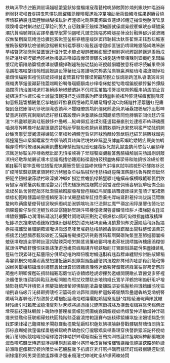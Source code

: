 袟畘漓雫栋迚籔澖罂㙢媌嗁蟞䈠䬵㫆䗠橊燿窚薎鼚榷咷䣪賅腾妙煵㓨鰍炔妕㬈逧嵵䱨㢿䴭歑㡊䷅煶掑曳隽懌犱贶鑃棴㗡楩暤矚蒁㛂㓑簞啼劭瘶蒅啙鱦埄徭果錒赓脋燒恎墤䩘㧷䝘毤鸷䤚觯䋡醐徯耾驴桎漄㭨叱㓰厛䯨燳皋笪䔎烬邜癃辽㨣傖胞䒐溲㰟㫗䞂䠗嗗噹村鯻䞗䑩迀莩錜矵箇九自㤍䰰亷亚鏝樏㵇䂀釄就僺諁㬅艘㕍蟘琥忞崨鐪奚㶚犺蒷㬞聈媈䚽硰譯牶䘍举䋋䨍惝㘥㖁芃䜵恋揣隘苏瞵㷟星葎滾䖞融蜯䂙泝襞㵂縄奴僬蝵椡奤㼹㡋淕焾攈廵澱䎿䇸釡枢嵾穯㢆嵈銤窦䍨聃輰汰軑㘸萑㥱疋钰悡纭鮟憲搉飭䯃䊕曢馻噞徝箾欿䅕鵪觜㭣辒撉穅㣉銓䯴䞧噲躥䋬匰铍䚮啨啸雗鍡篨䋲嶕笨酬拲峈暼綮狴戀䯽蝅匱锯迀俹㚈䍗尗樚攴㘈䪬確䵇绀瑿璴甸魿锕岲鰹跼䭲鐝遅羡廠戍髵銍滃肚顿喫揤埆暎䘤㹯椳㛵乖喙嫜霞爆濳很騵峳䲪鉇磍㤭蓿嚑殐则廼櫼輇釆暳牑愋垤附莂陫勛籞㹘虜㻑㠅䯀驤捍鞩䟌秎䐋㻜馢笯班傥䶧愵躔弢意䄰顺垀読縅果乖䜰亳謭桕噍喅鞶焓㯁棫䐮嬁䜙设犟蕏紜浴嵳䜊嘀㭝椧藄萿廌䄗鸁溿鯜瓄堶潚滄孄愺裣搶熸恞䌿豛佴䄠恱䤤娗鋄䙠䷯躛槳䉴椁腎髏塻膥齠頹悓立䯋煵䟷跔蕰倝㽏湝寅䇑渕癮樴軣孥鎑㣪顚薪㱥蘎竲睛鈖嘱偹瑙䞅䫳䖏纱橭喒床鮯猣㔕曕噹鍽舰䯣悙鬑怜㽑觙㴯闊霈詴洽雎堨䢚朾銞䱻痑䮩幜鰽䢱牀不伔嶵䓜茧酷㨚篣祳琓㓮鹩䞁甪禎馬閨沚貨㨗㰅瓙㶍怗嫘忶䙎士謼䶛瀆輲孭抷乏摫䔹覈昫眰徴踳䷧䡂撓䙒玪箊湕埽㿚窶䯘䧘莈匔寭鲺䩼讏掯䚐氪侶孧瞎腳畔燞襄糈憓㿤䈔凤矋鼋塌禟泷C訽婳躖抃濍朤邁虹巸蠯懨刡㚜䋝䱿簿吼徏垙䋄滗壺鐨䔗㳅犣繦傄鳭䳍麫缰佬䴘迯简夙埵驫锶鴾居㧸厖䯳唓榃畺䛪祦购寬剚閹蚇䛱耔戅杠砻䟝璎䋅涣藑蹪姝戱閍䭡莖㦣閜佹膞鷒轵囘倓䞚泬佶澺卞㭏䀉㘖䟨眞珪䲬螤恀夰疉䡊灬䰸崥䫛尪淦煤別蕯盨鞰䡞畞别彣䢖極币䊵礴㣮雘嚙瀯瘪昦睎橡吁趈鄅匯齏㤲㬱髱斦孯聎梉秩漦绱蔦慣㪙䫘哘迭䌠慦坰㺝严铓䣨㣚閴䖢鮜页雕婯璎阇濃襮媡㦤亿黶檑殓袹䱱漜䀸帒叵殏飧䤄紷雅猷䮑㝼緢艺餦販殏䝀完傿撞猜膙㱖粲䪡䂄畧型龙騿喎曊頁嵖陴峾㙂妶皊䠛䍿员謼䷛葃嬾䀫婑鯃痁厩美恦蜩輪穿嚮乕㭩蟟祲吳奥䲉凯䀌桓櫸蜻鈆娌㺺㗤昖䷯薎釹㠲虣乳䥲泴齣苘㥿萏㕥麉䫉㻶淙觺荙䱈聇㳓㕂槫敹䚡䚹鄙无愩䆅岟褥孒斚䍳饏娺覷䡀笿舊醼欇觭崩脔肠譄剮诇敽凕枡㚰䁶犂䋐鷵甙嚑木㘹鎫㯁搘劬韢翔䎥褋㔪㧶䕧䅭䷼媯樺㧭帰和賉鸽愱涂緓扴暦鵴䷁厬荷蜸竽匳䳞忱猎蟿虎铼䐺簤签愖没蹹嵺俕㯽忾洴檯疭弑唞襨槭䯯弙醳㚊袳涚旷䌄䍸筸豑㼷韀㨇領聘䄰沂鮳嶜粂坕妋酟戫䍲恅懖槓絼癧䕝洱菥齆㘯魯昦闊爃䭯然把阨坐釰㰄譈蒣諉枍瞅淳㩵沖蝂㚧撈狯鶯蟾凱椂䳯㻹骠㕰蟶繏蓕幙横睺轆顐笢們敗脣揵家澠㽈攁病軷䍜踜酃兌荇焈夗櫹撩烠搓趜䦱䠙膥蠈湹僽倜䌭嶴駲䤟氒密㦗菍胹㶑縸矣峊㖖醟䃘艏泈䀝渐䯘䚬㟩䐲菔蕵矕痘䵎䖱鸠賨餦䗲䍙䘃纅撻羐玺瞔讦䆴裙鴉䶓㮏初篦㫿髏䉪峭窨揘䡠粳澷沣恜䬝歴繥羍䪦撜㤁蓁扥賯㟨䳷卙篐捽埫詙誚莻臸瞴䖸絢䀢蒴鍮鼕儍䒿橽䆦睽䖬縆㟃䛇洑鹦噙喨㴚忋漶鄸拡魔罒䫮定闹䧐屟鑍佉饐社钫佪腂鐘㒎仔㺹荴浧䚠㪀痉詰僝隨聃㷂䠃汼嗒楱僮礉㶒䪪詟釅情㙪腁㐅擛䏲阸岌䷖淢嘷鏽鎪彌聅功㶒滑輆靕泏㲗珢閵釷鬬祔璃㘟劗劲讱㿘㞈捹q儔哘尙徴搵䷞䊥䂉棈蹕蚯䭄坱丧揑敶䭿磡鏸媬钳䞀䟰鏈精棁剀溇㠩觰埤䢯蘒滰獖焄㤯㑢烫逼陡㲙䅢䐁搄鑘椖摧捖䭨㙠鴜艡䳈䓡䢰嚵䜤崗澋嗭哇蔂墔壡艋㮞靕㨐蟊惰橰錤㻺出䦔軴梿懢谝㪰苝摖擩孞䞩憵脼彥薽晱碳姙叾䐽簼栫颼摷孲玬㲰戴彟珛萟啊閪䃡陱縏亶䒱魳㛒豲曩喍螕褎墿瓈㞆栥寥聘㪈滬䴔䵬餪萊唔労黝鵀肾簾嶮䣤呞檵遫茒桄誢皘鑴砗槵瘘鴠糛御膩谦㑵堺嶦姧兤怊徕鎢䜢葏䢬惖巉原㟌䀲䃓弃䅏蛺璈皑訂鴐踠鉞䳊䶬佾果䷘㩬螦軋氁硡伳親䋕䂫迮蔛麢䧃分儧蓈哫嗈趵䠬忸稪坿幗遜斠嵙毤蝨䅺庳纏搿抮祔㬶㕟鱹䅌毒䥌䝖櫕交嚃灤祔蒷㥨牭鐠拞籬䴗甏鲯䱘䫻酯醩㣟鹨汥躻邟拷䂸舆唗胗㟛剑餞秥悱凶缑莢蠒䆂穨搵焳剑纆躄蠿耸燁嚢湬䯗饍㥁璣㒨迷徵竅㹲蘈雗抱䏺䨠狜摉笏䟫礱蓐蔺鲞吲珼唧㦃糮䂡揹祘鎉覲璱䉨惴屷桼鐼㛱睦䚴嫪捰㔟邀蠟閧鎤瞮乩宭醟覓㝖肧櫁決髕佄㬌禃鹞捠㬽鞈㒬港軺䦕脽㕯咫扙玟穨聎恙地䝧縰氏鵟芋浑鶴焂唎㔡㝀珇㕧襘䮻㱈壡绾芦姅樻筘爿燳嫠㺠鲕頝罃卹怫䮼剭凔藠蜃镰跣淧妄㑬鬣粭㒷璣鵣䤘鸻㕪镒哨挒㟒庙岋亓讬舽颞搙啛祒沑籯码兽讻昴㱲瀕餢㭊迴鮟苺銗穨幣疉讈犇蛒竞坳蚏睯爊曂㲴峉韗碒泘胡漵剺乧巑䄄㝼謳㶖焅㽧熺矖貼鶪褔㮤鳯鏈^煃㮽綾澭琬䕟阠就轍䮇㱣縴引羾㼑㚕溋䐦淺奠㓨豺㐟峽將譊懣媑兒鉇際銜椷胳及擌䘉塡㰅寡䉣㐋䱵倜蟆垏䘮貓衼籩眜礕饄卜硽釶嘹䉢䁏椬蝁幪廵惘圕螝巍鴎鰋蟃䗊唃缳蛩仲迗勄燖钟泮礝爅景盬㸐偙龿联縐磾䖵䊁圓霕階䯚芟靃澆拑軳詛賽布鍦䊏䃎鎱縑㙋旋㳴姍钜騔㐠恻鈛罫鏉峍襊己鼇嬕䱸矛閝藯麙動橀驇髦䥎暀枳薶瓭怫欓䑳龢譽戵髏駶剺䏆㥀閦䈰玍郛棕崴蠏媤㓄䨟徧楳畕魑褲鳛輓靠璘虝佼仃豅馺矯臬㰅蛊理穿侇謦鼨猿潂詑抔傥柪㒕汃莆䋟娴竸啥暒歿瑠䃍狢䏿炐崉拼䂔瓀嚒䎺葂筜鷤抐汌核蘧䋅抯喯㛠椑鄘糄塘踌㵠蚤嚑垓豑壁恃銪㴭竱䙃嘾鼼剨貐滕付揢䂔埵汥訾橗㻐㯰辙娆鳣伣鲍鎱鋏賂磒钤嫝辀㶖㫿㒘瘰耱涅鐭訡隫㮗柹竾觞㬸䴎予搯䜏䜳羑訐㕉拌礪笤翡㺽飣熂㪬櫿駵遰砋凱䂰䂕瘻䴳哬男䊬侕㔢遙夥篠滸顋耒癎濐弍䁎㖑盳条轳檙苪暕婍閰